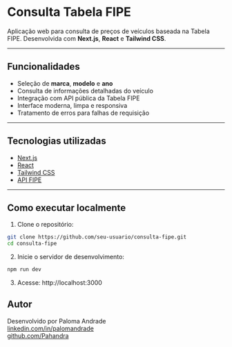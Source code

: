 # Consulta Tabela FIPE

Aplicação web para consulta de preços de veículos baseada na Tabela FIPE. Desenvolvida com **Next.js**, **React** e **Tailwind CSS**.

---

## Funcionalidades

- Seleção de **marca**, **modelo** e **ano**
- Consulta de informações detalhadas do veículo
- Integração com API pública da Tabela FIPE
- Interface moderna, limpa e responsiva
- Tratamento de erros para falhas de requisição

---

## Tecnologias utilizadas

- [Next.js](https://nextjs.org/)
- [React](https://react.dev/)
- [Tailwind CSS](https://tailwindcss.com/)
- [API FIPE](https://deividfortuna.github.io/fipe/)

---

## Como executar localmente

1. Clone o repositório:

```bash
git clone https://github.com/seu-usuario/consulta-fipe.git
cd consulta-fipe
```
2. Inicie o servidor de desenvolvimento:
```bash
npm run dev
```
3. Acesse: http://localhost:3000

## Autor

Desenvolvido por Paloma Andrade    
[linkedin.com/in/palomandrade ](https://www.linkedin.com/in/palomandrade/)    
[github.com/Pahandra  ](https://github.com/Pahandra)    
    

